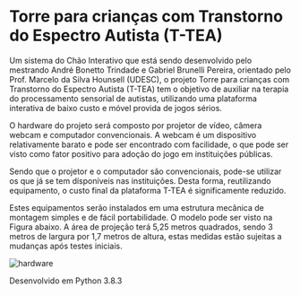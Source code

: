 # Torre para crianças com Transtorno do Espectro Autista (T-TEA)
Um sistema do Chão Interativo que está sendo desenvolvido pelo mestrando André Bonetto Trindade e Gabriel Brunelli Pereira, orientado pelo Prof. Marcelo da Silva Hounsell (UDESC), o projeto Torre para crianças com Transtorno do Espectro Autista (T-TEA) tem o objetivo de auxiliar na terapia do processamento sensorial de autistas, utilizando uma plataforma interativa de baixo custo e móvel provida de jogos sérios.

O hardware do projeto será composto por projetor de vídeo, câmera webcam e computador convencionais. A webcam é um dispositivo relativamente barato e pode ser encontrado com facilidade, o que pode ser visto como fator positivo para adoção do jogo em instituições públicas. 

Sendo que o projetor e o computador são convencionais, pode-se utilizar os que já se tem dísponíveis nas instituições. Desta forma, reutilizando equipamento, o custo final da plataforma T-TEA é significamente reduzido. 

Estes equipamentos serão instalados em uma estrutura mecânica de montagem simples e de fácil portabilidade. O modelo pode ser visto na Figura abaixo. A área de projeção terá 5,25 metros quadrados, sendo 3 metros de largura por 1,7 metros de altura, estas medidas estão sujeitas a mudanças após testes iniciais.

![hardware](https://user-images.githubusercontent.com/30929090/135135105-c4e4365d-09c5-4398-bc90-e53cc29ec4a9.PNG)

Desenvolvido em Python 3.8.3